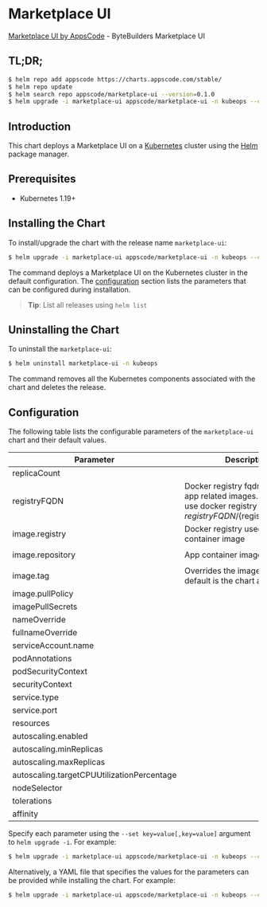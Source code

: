 # Marketplace UI

[Marketplace UI by AppsCode](https://github.com/bytebuilders) - ByteBuilders Marketplace UI

## TL;DR;

```bash
$ helm repo add appscode https://charts.appscode.com/stable/
$ helm repo update
$ helm search repo appscode/marketplace-ui --version=0.1.0
$ helm upgrade -i marketplace-ui appscode/marketplace-ui -n kubeops --create-namespace --version=0.1.0
```

## Introduction

This chart deploys a Marketplace UI on a [Kubernetes](http://kubernetes.io) cluster using the [Helm](https://helm.sh) package manager.

## Prerequisites

- Kubernetes 1.19+

## Installing the Chart

To install/upgrade the chart with the release name `marketplace-ui`:

```bash
$ helm upgrade -i marketplace-ui appscode/marketplace-ui -n kubeops --create-namespace --version=0.1.0
```

The command deploys a Marketplace UI on the Kubernetes cluster in the default configuration. The [configuration](#configuration) section lists the parameters that can be configured during installation.

> **Tip**: List all releases using `helm list`

## Uninstalling the Chart

To uninstall the `marketplace-ui`:

```bash
$ helm uninstall marketplace-ui -n kubeops
```

The command removes all the Kubernetes components associated with the chart and deletes the release.

## Configuration

The following table lists the configurable parameters of the `marketplace-ui` chart and their default values.

|                 Parameter                  |                                                             Description                                                              |           Default           |
|--------------------------------------------|--------------------------------------------------------------------------------------------------------------------------------------|-----------------------------|
| replicaCount                               |                                                                                                                                      | <code>1</code>              |
| registryFQDN                               | Docker registry fqdn used to pull app related images. Set this to use docker registry hosted at ${registryFQDN}/${registry}/${image} | <code>""</code>             |
| image.registry                             | Docker registry used to pull app container image                                                                                     | <code>appscode</code>       |
| image.repository                           | App container image                                                                                                                  | <code>marketplace-ui</code> |
| image.tag                                  | Overrides the image tag whose default is the chart appVersion.                                                                       | <code>""</code>             |
| image.pullPolicy                           |                                                                                                                                      | <code>Always</code>         |
| imagePullSecrets                           |                                                                                                                                      | <code>[]</code>             |
| nameOverride                               |                                                                                                                                      | <code>""</code>             |
| fullnameOverride                           |                                                                                                                                      | <code>""</code>             |
| serviceAccount.name                        |                                                                                                                                      | <code>""</code>             |
| podAnnotations                             |                                                                                                                                      | <code>{}</code>             |
| podSecurityContext                         |                                                                                                                                      | <code>{}</code>             |
| securityContext                            |                                                                                                                                      | <code>{}</code>             |
| service.type                               |                                                                                                                                      | <code>ClusterIP</code>      |
| service.port                               |                                                                                                                                      | <code>80</code>             |
| resources                                  |                                                                                                                                      | <code>{}</code>             |
| autoscaling.enabled                        |                                                                                                                                      | <code>false</code>          |
| autoscaling.minReplicas                    |                                                                                                                                      | <code>1</code>              |
| autoscaling.maxReplicas                    |                                                                                                                                      | <code>100</code>            |
| autoscaling.targetCPUUtilizationPercentage |                                                                                                                                      | <code>80</code>             |
| nodeSelector                               |                                                                                                                                      | <code>{}</code>             |
| tolerations                                |                                                                                                                                      | <code>[]</code>             |
| affinity                                   |                                                                                                                                      | <code>{}</code>             |


Specify each parameter using the `--set key=value[,key=value]` argument to `helm upgrade -i`. For example:

```bash
$ helm upgrade -i marketplace-ui appscode/marketplace-ui -n kubeops --create-namespace --version=0.1.0 --set replicaCount=1
```

Alternatively, a YAML file that specifies the values for the parameters can be provided while
installing the chart. For example:

```bash
$ helm upgrade -i marketplace-ui appscode/marketplace-ui -n kubeops --create-namespace --version=0.1.0 --values values.yaml
```
